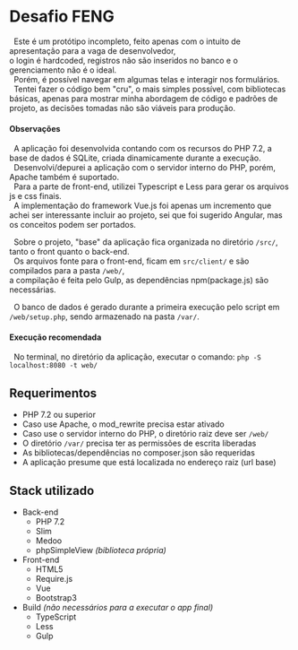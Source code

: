 # Desafio FENG
 &nbsp; Este é um protótipo incompleto, feito apenas com o intuito de apresentação para a vaga de desenvolvedor,<br>
 o login é hardcoded, registros não são inseridos no banco e o gerenciamento não é o ideal.<br>
 &nbsp; Porém, é possível navegar em algumas telas e interagir nos formulários.<br>
 &nbsp; Tentei fazer o código bem "cru", o mais simples possível, com bibliotecas básicas, apenas para mostrar minha abordagem de código e padrões de projeto,
 as decisões tomadas não são viáveis para produção.<br>

#### Observações
 &nbsp; A aplicação foi desenvolvida contando com os recursos do PHP 7.2,
 a base de dados é SQLite, criada dinamicamente durante a execução.<br>
 &nbsp; Desenvolvi/depurei a aplicação com o servidor interno do PHP, porém, Apache também é suportado.<br>
 &nbsp; Para a parte de front-end, utilizei Typescript e Less para gerar os arquivos js e css finais.<br>
 &nbsp; A implementação do framework Vue.js foi apenas um incremento que achei ser interessante incluir ao projeto,
 sei que foi sugerido Angular, mas os conceitos podem ser portados.<br>

 &nbsp; Sobre o projeto, "base" da aplicação fica organizada no diretório `/src/`, tanto o front quanto o back-end.<br>
 &nbsp; Os arquivos fonte para o front-end, ficam em `src/client/` e são compilados para a pasta `/web/`,<br>
 a compilação é feita pelo Gulp, as dependências npm(package.js) são necessárias.<br>

 &nbsp; O banco de dados é gerado durante a primeira execução pelo script em `/web/setup.php`, sendo armazenado na pasta `/var/`.

#### Execução recomendada
&nbsp; No terminal, no diretório da aplicação, executar o comando: `php -S localhost:8080 -t web/`<br>

## Requerimentos
* PHP 7.2 ou superior 
* Caso use Apache, o mod_rewrite precisa estar ativado
* Caso use o servidor interno do PHP, o diretório raiz deve ser `/web/`
* O diretório `/var/` precisa ter as permissões de escrita liberadas
* As bibliotecas/dependências no composer.json são requeridas
* A aplicação presume que está localizada no endereço raiz (url base)

## Stack utilizado
* Back-end
	* PHP 7.2
	* Slim
	* Medoo
	* phpSimpleView *(biblioteca própria)*
* Front-end
	* HTML5
	* Require.js
	* Vue
	* Bootstrap3
* Build *(não necessários para a executar o app final)*
	* TypeScript
	* Less
	* Gulp



